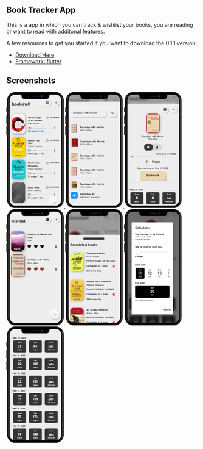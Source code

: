 ## Book Tracker App

This is a app in which you can track & wishlist your books, you are reading or want to read with additonal features. 

A few resources to get you started if you want to download the 0.1.1 version:

- [Download Here](https://github.com/RishiAhuja/bookmarker/releases)
- [Framework: flutter](https://flutter.dev/)

## Screenshots
<a href="https://raw.githubusercontent.com/RishiAhuja/bookmarker/master/screen/1-e.png">
    <img src="screen/1-e.png" alt="screen1", height=30%, width=30%>
  </a>
  <a href="https://raw.githubusercontent.com/RishiAhuja/bookmarker/master/screen/3-e.png">
    <img src="screen/3-e.png" alt="screen2", height=30%, width=30%>
  </a>
  <a href="https://raw.githubusercontent.com/RishiAhuja/bookmarker/master/screen/2-e.png">
    <img src="screen/2-e.png" alt="screen3", height=30%, width=30%>
  </a>
  <a href="https://raw.githubusercontent.com/RishiAhuja/bookmarker/master/screen/4-e.png">
    <img src="screen/4-e.png" alt="screen4", height=30%, width=30%>
  </a>
  <a href="https://raw.githubusercontent.com/RishiAhuja/bookmarker/master/screen/5-e.png">
    <img src="screen/5-e.png" alt="screen4", height=30%, width=30%>
  </a>
  <a href="https://raw.githubusercontent.com/RishiAhuja/bookmarker/master/screen/6-e.png">
    <img src="screen/6-e.png" alt="screen4", height=30%, width=30%>
  </a>
  <a href="https://raw.githubusercontent.com/RishiAhuja/bookmarker/master/screen/7-e.png">
    <img src="screen/7-e.png" alt="screen4", height=30%, width=30%>
  </a>
